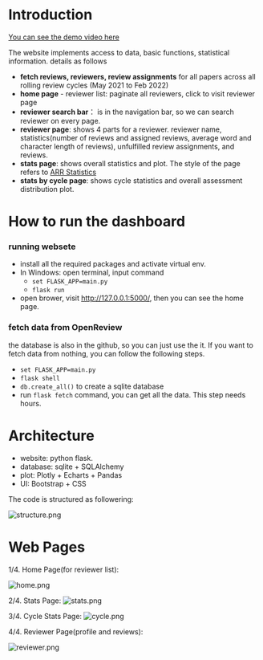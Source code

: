 # Introduction

[You can see the demo video here](https://youtu.be/ASGLjmLZUbY)

The website implements access to data, basic functions, statistical information. details as follows 

- **fetch reviews, reviewers, review assignments** for all papers across all rolling review cycles (May 2021 to Feb 2022)
- **home page** - reviewer list: paginate all reviewers, click to visit reviewer page
- **reviewer search bar**： is in the navigation bar, so we can search reviewer on every page.
- **reviewer page**: shows 4 parts for a reviewer. reviewer name, statistics(number of reviews and assigned reviews, average word and character length of reviews), unfulfilled review assignments, and reviews.
- **stats page**: shows overall statistics and plot. The style of the page refers to [ARR Statistics](http://stats.aclrollingreview.org/)
- **stats by cycle page**: shows cycle statistics and overall assessment distribution plot.

# How to run the dashboard

### running websete

- install all the required packages and activate virtual env.
- In Windows: open terminal, input command
   - `set FLASK_APP=main.py`
   - `flask run`
- open brower, visit http://127.0.0.1:5000/, then you can see the home page.

### fetch data from OpenReview

the database is also in the github, so you can just use the it. If you want to fetch data from nothing, you can follow the following steps.

- `set FLASK_APP=main.py`
- `flask shell`
- `db.create_all()` to create a sqlite database
- run `flask fetch` command, you can get all the data. This step needs hours.


# Architecture

- website: python flask.
- database: sqlite + SQLAlchemy
- plot: Plotly + Echarts + Pandas
- UI: Bootstrap + CSS

The code is structured as followering:

![structure.png](https://upload-images.jianshu.io/upload_images/4613569-b1032b2d14b8169a.png?imageMogr2/auto-orient/strip%7CimageView2/2/w/1240)

# Web Pages

1/4. Home Page(for reviewer list):

![home.png](https://upload-images.jianshu.io/upload_images/4613569-8a80f83d30708a87.png?imageMogr2/auto-orient/strip%7CimageView2/2/w/1240)

2/4. Stats Page:
![stats.png](https://upload-images.jianshu.io/upload_images/4613569-0b927f2c8978c8a4.png?imageMogr2/auto-orient/strip%7CimageView2/2/w/1240)

3/4. Cycle Stats Page:
![cycle.png](https://upload-images.jianshu.io/upload_images/4613569-b13dc08c266a3a15.png?imageMogr2/auto-orient/strip%7CimageView2/2/w/1240)

4/4. Reviewer Page(profile and reviews):

![reviewer.png](https://upload-images.jianshu.io/upload_images/4613569-04cc9ea122534921.png?imageMogr2/auto-orient/strip%7CimageView2/2/w/1240)





